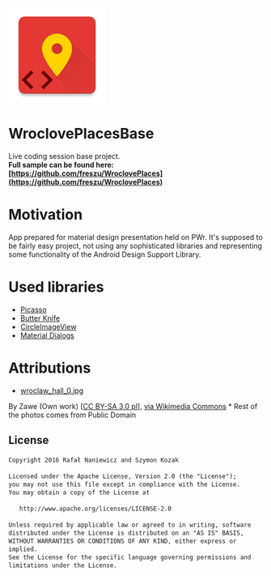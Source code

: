 ![alt text](https://raw.githubusercontent.com/freszu/WroclovePlacesBase/master/app/src/main/res/mipmap-xxxhdpi/ic_launcher.png)

# WroclovePlacesBase
Live coding session base project.</br>
<b>Full sample can be found here: [https://github.com/freszu/WroclovePlaces](https://github.com/freszu/WroclovePlaces)</b>

# Motivation
App prepared for material design presentation held on PWr. It's supposed to be fairly easy project, not using any sophisticated libraries and representing some functionality of the Android Design Support Library.

# Used libraries
* [Picasso](http://square.github.io/picasso/)
* [Butter Knife](http://jakewharton.github.io/butterknife/)
* [CircleImageView](https://github.com/hdodenhof/CircleImageView)
* [Material Dialogs](https://github.com/afollestad/material-dialogs)

# Attributions
* <a href="https://raw.githubusercontent.com/freszu/WroclovePlaces/master/app/src/main/res/drawable-nodpi/wroclaw_centennial_hall0.jpg">
  wroclaw_hall_0.jpg
</a>
By Zawe (Own work) [<a href="http://creativecommons.org/licenses/by-sa/3.0/pl/deed.en">CC BY-SA 3.0 pl</a>], <a href="https://commons.wikimedia.org/wiki/File%3AHala_stulecia_wroc%C5%82aw_odbicie_fotnanny_zawe.jpg">via Wikimedia Commons</a>
* Rest of the photos comes from Public Domain

## License


    Copyright 2016 Rafał Naniewicz and Szymon Kozak

    Licensed under the Apache License, Version 2.0 (the "License");
    you may not use this file except in compliance with the License.
    You may obtain a copy of the License at

       http://www.apache.org/licenses/LICENSE-2.0

    Unless required by applicable law or agreed to in writing, software
    distributed under the License is distributed on an "AS IS" BASIS,
    WITHOUT WARRANTIES OR CONDITIONS OF ANY KIND, either express or implied.
    See the License for the specific language governing permissions and
    limitations under the License.
